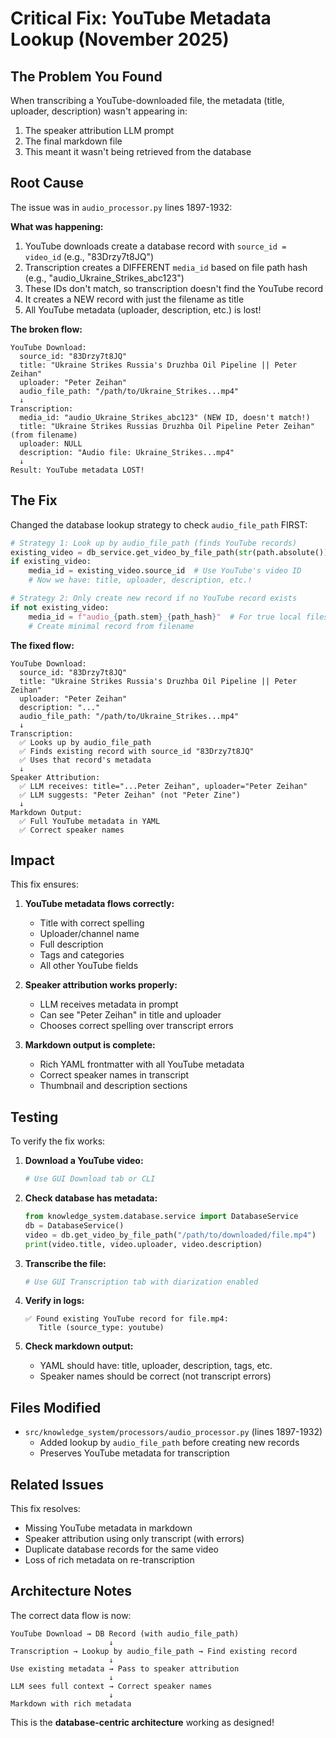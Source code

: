# Critical Fix: YouTube Metadata Lookup (November 2025)

## The Problem You Found

When transcribing a YouTube-downloaded file, the metadata (title, uploader, description) wasn't appearing in:
1. The speaker attribution LLM prompt
2. The final markdown file
3. This meant it wasn't being retrieved from the database

## Root Cause

The issue was in `audio_processor.py` lines 1897-1932:

**What was happening:**
1. YouTube downloads create a database record with `source_id = video_id` (e.g., "83Drzy7t8JQ")
2. Transcription creates a DIFFERENT `media_id` based on file path hash (e.g., "audio_Ukraine_Strikes_abc123")
3. These IDs don't match, so transcription doesn't find the YouTube record
4. It creates a NEW record with just the filename as title
5. All YouTube metadata (uploader, description, etc.) is lost!

**The broken flow:**
```
YouTube Download:
  source_id: "83Drzy7t8JQ"
  title: "Ukraine Strikes Russia's Druzhba Oil Pipeline || Peter Zeihan"
  uploader: "Peter Zeihan"
  audio_file_path: "/path/to/Ukraine_Strikes...mp4"
  ↓
Transcription:
  media_id: "audio_Ukraine_Strikes_abc123" (NEW ID, doesn't match!)
  title: "Ukraine Strikes Russias Druzhba Oil Pipeline Peter Zeihan" (from filename)
  uploader: NULL
  description: "Audio file: Ukraine_Strikes...mp4"
  ↓
Result: YouTube metadata LOST!
```

## The Fix

Changed the database lookup strategy to check `audio_file_path` FIRST:

```python
# Strategy 1: Look up by audio_file_path (finds YouTube records)
existing_video = db_service.get_video_by_file_path(str(path.absolute()))
if existing_video:
    media_id = existing_video.source_id  # Use YouTube's video ID
    # Now we have: title, uploader, description, etc.!

# Strategy 2: Only create new record if no YouTube record exists
if not existing_video:
    media_id = f"audio_{path.stem}_{path_hash}"  # For true local files
    # Create minimal record from filename
```

**The fixed flow:**
```
YouTube Download:
  source_id: "83Drzy7t8JQ"
  title: "Ukraine Strikes Russia's Druzhba Oil Pipeline || Peter Zeihan"
  uploader: "Peter Zeihan"
  description: "..."
  audio_file_path: "/path/to/Ukraine_Strikes...mp4"
  ↓
Transcription:
  ✅ Looks up by audio_file_path
  ✅ Finds existing record with source_id "83Drzy7t8JQ"
  ✅ Uses that record's metadata
  ↓
Speaker Attribution:
  ✅ LLM receives: title="...Peter Zeihan", uploader="Peter Zeihan"
  ✅ LLM suggests: "Peter Zeihan" (not "Peter Zine")
  ↓
Markdown Output:
  ✅ Full YouTube metadata in YAML
  ✅ Correct speaker names
```

## Impact

This fix ensures:

1. **YouTube metadata flows correctly:**
   - Title with correct spelling
   - Uploader/channel name
   - Full description
   - Tags and categories
   - All other YouTube fields

2. **Speaker attribution works properly:**
   - LLM receives metadata in prompt
   - Can see "Peter Zeihan" in title and uploader
   - Chooses correct spelling over transcript errors

3. **Markdown output is complete:**
   - Rich YAML frontmatter with all YouTube metadata
   - Correct speaker names in transcript
   - Thumbnail and description sections

## Testing

To verify the fix works:

1. **Download a YouTube video:**
   ```bash
   # Use GUI Download tab or CLI
   ```

2. **Check database has metadata:**
   ```python
   from knowledge_system.database.service import DatabaseService
   db = DatabaseService()
   video = db.get_video_by_file_path("/path/to/downloaded/file.mp4")
   print(video.title, video.uploader, video.description)
   ```

3. **Transcribe the file:**
   ```bash
   # Use GUI Transcription tab with diarization enabled
   ```

4. **Verify in logs:**
   ```
   ✅ Found existing YouTube record for file.mp4: 
      Title (source_type: youtube)
   ```

5. **Check markdown output:**
   - YAML should have: title, uploader, description, tags, etc.
   - Speaker names should be correct (not transcript errors)

## Files Modified

- `src/knowledge_system/processors/audio_processor.py` (lines 1897-1932)
  - Added lookup by `audio_file_path` before creating new records
  - Preserves YouTube metadata for transcription

## Related Issues

This fix resolves:
- Missing YouTube metadata in markdown
- Speaker attribution using only transcript (with errors)
- Duplicate database records for the same video
- Loss of rich metadata on re-transcription

## Architecture Notes

The correct data flow is now:

```
YouTube Download → DB Record (with audio_file_path)
                      ↓
Transcription → Lookup by audio_file_path → Find existing record
                      ↓
Use existing metadata → Pass to speaker attribution
                      ↓
LLM sees full context → Correct speaker names
                      ↓
Markdown with rich metadata
```

This is the **database-centric architecture** working as designed!
